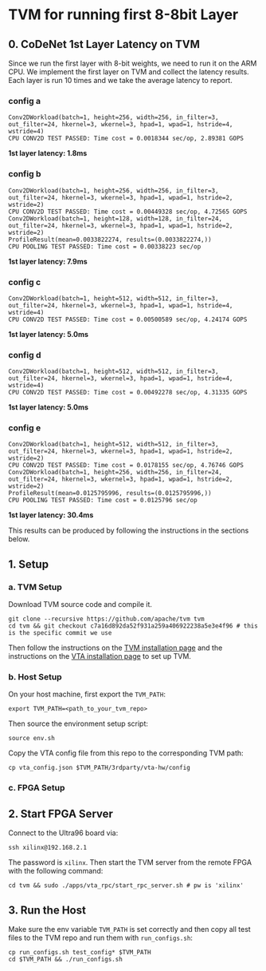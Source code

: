 # TVM for running first 8-8bit Layer
## 0. CoDeNet 1st Layer Latency on TVM 
Since we run the first layer with 8-bit weights, we need to run it on the ARM CPU. 
We implement the first layer on TVM and collect the latency results. 
Each layer is run 10 times and we take the average latency to report. 

### config a
```
Conv2DWorkload(batch=1, height=256, width=256, in_filter=3, out_filter=24, hkernel=3, wkernel=3, hpad=1, wpad=1, hstride=4, wstride=4)
CPU CONV2D TEST PASSED: Time cost = 0.0018344 sec/op, 2.89381 GOPS
```

**1st layer latency: 1.8ms**

### config b
```
Conv2DWorkload(batch=1, height=256, width=256, in_filter=3, out_filter=24, hkernel=3, wkernel=3, hpad=1, wpad=1, hstride=2, wstride=2)
CPU CONV2D TEST PASSED: Time cost = 0.00449328 sec/op, 4.72565 GOPS
Conv2DWorkload(batch=1, height=128, width=128, in_filter=24, out_filter=24, hkernel=3, wkernel=3, hpad=1, wpad=1, hstride=2, wstride=2)
ProfileResult(mean=0.0033822274, results=(0.0033822274,))
CPU POOLING TEST PASSED: Time cost = 0.00338223 sec/op
```
**1st layer latency: 7.9ms**

### config c
```
Conv2DWorkload(batch=1, height=512, width=512, in_filter=3, out_filter=24, hkernel=3, wkernel=3, hpad=1, wpad=1, hstride=4, wstride=4)
CPU CONV2D TEST PASSED: Time cost = 0.00500589 sec/op, 4.24174 GOPS
```
**1st layer latency: 5.0ms**
 
### config d
```
Conv2DWorkload(batch=1, height=512, width=512, in_filter=3, out_filter=24, hkernel=3, wkernel=3, hpad=1, wpad=1, hstride=4, wstride=4)
CPU CONV2D TEST PASSED: Time cost = 0.00492278 sec/op, 4.31335 GOPS
```
**1st layer latency: 5.0ms** 

### config e
```
Conv2DWorkload(batch=1, height=512, width=512, in_filter=3, out_filter=24, hkernel=3, wkernel=3, hpad=1, wpad=1, hstride=2, wstride=2)
CPU CONV2D TEST PASSED: Time cost = 0.0178155 sec/op, 4.76746 GOPS
Conv2DWorkload(batch=1, height=256, width=256, in_filter=24, out_filter=24, hkernel=3, wkernel=3, hpad=1, wpad=1, hstride=2, wstride=2)
ProfileResult(mean=0.0125795996, results=(0.0125795996,))
CPU POOLING TEST PASSED: Time cost = 0.0125796 sec/op
```
**1st layer latency: 30.4ms**

This results can be produced by following the instructions in the sections below.  

## 1. Setup
### a. TVM Setup
Download TVM source code and compile it.  
```
git clone --recursive https://github.com/apache/tvm tvm
cd tvm && git checkout c7a16d892da52f931a259a406922238a5e3e4f96 # this is the specific commit we use
```
Then follow the instructions on the [TVM installation page](https://tvm.apache.org/docs/install/from_source.html)
and the instructions on the [VTA installation page](https://tvm.apache.org/docs/vta/install.html#bitstream-generation-with-intel-toolchains)
to set up TVM.  

### b. Host Setup
On your host machine, first export the `TVM_PATH`:
```
export TVM_PATH=<path_to_your_tvm_repo>
```     
Then source the environment setup script:
```
source env.sh
```
Copy the VTA config file from this repo to the corresponding TVM path:
```
cp vta_config.json $TVM_PATH/3rdparty/vta-hw/config
``` 

### c. FPGA Setup

## 2. Start FPGA Server
Connect to the Ultra96 board via: 
```
ssh xilinx@192.168.2.1
```
The password is `xilinx`. Then start the TVM server from the remote FPGA with the following command: 
```
cd tvm && sudo ./apps/vta_rpc/start_rpc_server.sh # pw is 'xilinx'
```

## 3. Run the Host
Make sure the env variable `TVM_PATH` is set correctly and then 
copy all test files to the TVM repo and run them with `run_configs.sh`: 
```
cp run_configs.sh test_config* $TVM_PATH 
cd $TVM_PATH && ./run_configs.sh
```

